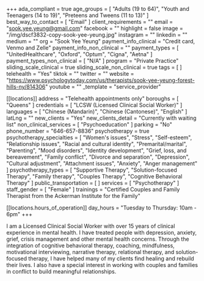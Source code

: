 +++
ada_compliant = true
age_groups = [
  "Adults (19 to 64)",
  "Youth and Teenagers (14 to 19)",
  "Preteens and Tweens (11 to 13)"
]
best_way_to_contact = [ "Email" ]
client_requirements = ""
email = "sook.yee.yeung@gmail.com"
facebook = ""
highlight = false
image = "/img/dscf3832-copy-sook-yee-yeung.jpg"
instagram = ""
linkedin = ""
medium = ""
org = "Sook Yee Yeung"
payment_info_clinical = "Credit card, Venmo and Zelle"
payment_info_non_clinical = ""
payment_types = [ "UnitedHealthcare", "Oxford", "Optum", "Cigna", "Aetna" ]
payment_types_non_clinical = [ "N/A" ]
program = "Private Practice"
sliding_scale_clinical = true
sliding_scale_non_clinical = true
tags = [ ]
telehealth = "Yes"
tiktok = ""
twitter = ""
website = "https://www.psychologytoday.com/us/therapists/sook-yee-yeung-forest-hills-ny/814306"
youtube = ""
_template = "service_provider"

[[locations]]
address = "Telehealth appointments only"
boroughs = [ "Queens" ]
credentials = [ "LCSW (Licensed Clinical Social Worker)" ]
languages = [ "Chinese (Mandarin)", "Chinese (Cantonese)", "English" ]
latLng = ""
new_clients = "Yes"
new_clients_detail = "Currently with waiting list"
non_clinical_services = [ "Psychoeducation" ]
parking = "No"
phone_number = "646-657-8836"
psychotherapy = true
psychotherapy_specialties = [
  "Women's issues",
  "Stress",
  "Self-esteem",
  "Relationship issues",
  "Racial and cultural identity",
  "Premarital/marital",
  "Parenting",
  "Mood disorders",
  "Identity development",
  "Grief, loss, and bereavement",
  "Family conflict",
  "Divorce and separation",
  "Depression",
  "Cultural adjustment",
  "Attachment issues",
  "Anxiety",
  "Anger management"
]
psychotherapy_types = [
  "Supportive Therapy",
  "Solution-focused Therapy",
  "Family therapy",
  "Couples Therapy",
  "Cognitive Behavioral Therapy"
]
public_transportation = [ ]
services = [ "Psychotherapy" ]
staff_gender = [ "Female" ]
trainings = "Certified Couples and Family Therapist from the Ackerman Institute for the Family"

  [[locations.hours_of_operation]]
  day_hours = "Tuesday to Thursday: 10am - 6pm"
+++

I am a Licensed Clinical Social Worker with over 15 years of clinical experience in mental health. I have treated people with depression, anxiety, grief, crisis management and other mental health concerns. Through the integration of cognitive behavioral therapy, coaching, mindfulness, motivational interviewing, narrative therapy, relational therapy, and solution-focused therapy, I have helped many of my clients find healing and rebuild their lives. I also have a special interest in working with couples and families in conflict to build meaningful relationships.
